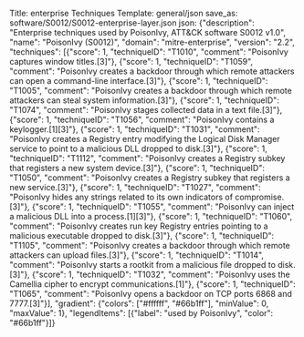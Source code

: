Title: enterprise Techniques
Template: general/json
save_as: software/S0012/S0012-enterprise-layer.json
json: {"description": "Enterprise techniques used by PoisonIvy, ATT&CK software S0012 v1.0", "name": "PoisonIvy (S0012)", "domain": "mitre-enterprise", "version": "2.2", "techniques": [{"score": 1, "techniqueID": "T1010", "comment": "PoisonIvy captures window titles.[3]"}, {"score": 1, "techniqueID": "T1059", "comment": "PoisonIvy creates a backdoor through which remote attackers can open a command-line interface.[3]"}, {"score": 1, "techniqueID": "T1005", "comment": "PoisonIvy creates a backdoor through which remote attackers can steal system information.[3]"}, {"score": 1, "techniqueID": "T1074", "comment": "PoisonIvy stages collected data in a text file.[3]"}, {"score": 1, "techniqueID": "T1056", "comment": "PoisonIvy contains a keylogger.[1][3]"}, {"score": 1, "techniqueID": "T1031", "comment": "PoisonIvy creates a Registry entry modifying the Logical Disk Manager service to point to a malicious DLL dropped to disk.[3]"}, {"score": 1, "techniqueID": "T1112", "comment": "PoisonIvy creates a Registry subkey that registers a new system device.[3]"}, {"score": 1, "techniqueID": "T1050", "comment": "PoisonIvy creates a Registry subkey that registers a new service.[3]"}, {"score": 1, "techniqueID": "T1027", "comment": "PoisonIvy hides any strings related to its own indicators of compromise.[3]"}, {"score": 1, "techniqueID": "T1055", "comment": "PoisonIvy can inject a malicious DLL into a process.[1][3]"}, {"score": 1, "techniqueID": "T1060", "comment": "PoisonIvy creates run key Registry entries pointing to a malicious executable dropped to disk.[3]"}, {"score": 1, "techniqueID": "T1105", "comment": "PoisonIvy creates a backdoor through which remote attackers can upload files.[3]"}, {"score": 1, "techniqueID": "T1014", "comment": "PoisonIvy starts a rootkit from a malicious file dropped to disk.[3]"}, {"score": 1, "techniqueID": "T1032", "comment": "PoisonIvy uses the Camellia cipher to encrypt communications.[1]"}, {"score": 1, "techniqueID": "T1065", "comment": "PoisonIvy opens a backdoor on TCP ports 6868 and 7777.[3]"}], "gradient": {"colors": ["#ffffff", "#66b1ff"], "minValue": 0, "maxValue": 1}, "legendItems": [{"label": "used by PoisonIvy", "color": "#66b1ff"}]}